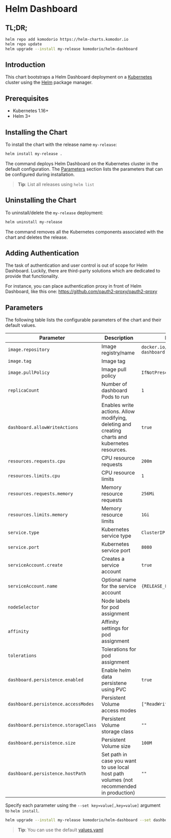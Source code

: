 # Helm Dashboard

## TL;DR;

```bash
helm repo add komodorio https://helm-charts.komodor.io
helm repo update
helm upgrade --install my-release komodorio/helm-dashboard
```

## Introduction

This chart bootstraps a Helm Dashboard deployment on a [Kubernetes](http://kubernetes.io) cluster using the [Helm](https://helm.sh) package manager.

## Prerequisites

- Kubernetes 1.16+
- Helm 3+

## Installing the Chart

To install the chart with the release name `my-release`:

```bash
helm install my-release .
```

The command deploys Helm Dashboard on the Kubernetes cluster in the default configuration. The [Parameters](#parameters) section lists the parameters that can be configured during installation.

> **Tip**: List all releases using `helm list`

## Uninstalling the Chart

To uninstall/delete the `my-release` deployment:

```bash
helm uninstall my-release
```

The command removes all the Kubernetes components associated with the chart and deletes the release.

## Adding Authentication

The task of authentication and user control is out of scope for Helm Dashboard. Luckily, there are third-party solutions which are dedicated to provide that functionality.

For instance, you can place authentication proxy in front of Helm Dashboard, like this one: https://github.com/oauth2-proxy/oauth2-proxy

## Parameters

The following table lists the configurable parameters of the chart and their default values.

| Parameter                            | Description                                                                                    | Default                              |
| ------------------------------------ | ---------------------------------------------------------------------------------------------- | ------------------------------------ |
| `image.repository`                   | Image registry/name                                                                            | `docker.io/komodorio/helm-dashboard` |
| `image.tag`                          | Image tag                                                                                      |                                      |
| `image.pullPolicy`                   | Image pull policy                                                                              | `IfNotPresent`                       |
| `replicaCount`                       | Number of dashboard Pods to run                                                                | `1`                                  |
| `dashboard.allowWriteActions`        | Enables write actions. Allow modifying, deleting and creating charts and kubernetes resources. | `true`                               |
| `resources.requests.cpu`             | CPU resource requests                                                                          | `200m`                               |
| `resources.limits.cpu`               | CPU resource limits                                                                            | `1`                                  |
| `resources.requests.memory`          | Memory resource requests                                                                       | `256Mi`                              |
| `resources.limits.memory`            | Memory resource limits                                                                         | `1Gi`                                |
| `service.type           `            | Kubernetes service type                                                                        | `ClusterIP`                          |
| `service.port           `            | Kubernetes service port                                                                        | `8080`                               |
| `serviceAccount.create`              | Creates a service account                                                                      | `true`                               |
| `serviceAccount.name`                | Optional name for the service account                                                          | `{RELEASE_FULLNAME}`                 |
| `nodeSelector`                       | Node labels for pod assignment                                                                 |                                      |
| `affinity`                           | Affinity settings for pod assignment                                                           |                                      |
| `tolerations`                        | Tolerations for pod assignment                                                                 |                                      |
| `dashboard.persistence.enabled`      | Enable helm data persistene using PVC                                                          | `true`                               |
| `dashboard.persistence.accessModes`  | Persistent Volume access modes                                                                 | `["ReadWriteOnce"]`                  |
| `dashboard.persistence.storageClass` | Persistent Volume storage class                                                                | `""`                                 |
| `dashboard.persistence.size`         | Persistent Volume size                                                                         | `100M`                               |
| `dashboard.persistence.hostPath`     | Set path in case you want to use local host path volumes (not recommended in production)       | `""`                                 |

Specify each parameter using the `--set key=value[,key=value]` argument to `helm install`.

```bash
helm upgrade --install my-release komodorio/helm-dashboard --set dashboard.allowWriteActions=true --set service.port=9090
```

> **Tip**: You can use the default [values.yaml](values.yaml)
